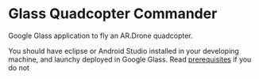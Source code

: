 Glass Quadcopter Commander
==========================

Google Glass application to fly an AR.Drone quadcopter.

You should have eclipse or Android Studio installed in your developing machine, and launchy deployed in Google Glass. 
Read [prerequisites](../../prerequisites.md) if you do not
